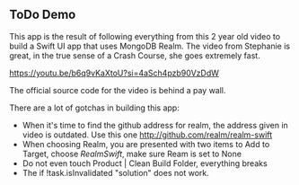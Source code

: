 ## ToDo Demo

This app is the result of following everything from this 2 year old video to build a Swift UI app that uses MongoDB Realm.
The video from Stephanie is great, in the true sense of a Crash Course, she goes extremely fast. 

https://youtu.be/b6q9vKaXtoU?si=4aSch4pzb90VzDdW

The official source code for the video is behind a pay wall.

There are a lot of gotchas in building this app:

* When it's time to find the github address for realm, the address given in video is outdated. Use this one http://github.com/realm/realm-swift
* When choosing Realm, you are presented with two items to Add to Target, choose *RealmSwift*, make sure Ream is set to None
* Do not even touch Product | Clean Build Folder, everything breaks
* The if !task.isInvalidated "solution" does not work.
